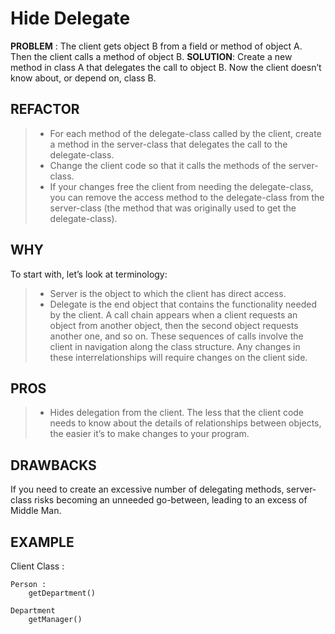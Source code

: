 # Hide Delegate

**PROBLEM** : The client gets object B from a field or method of object А. Then the client calls a method of object B.
**SOLUTION**: Create a new method in class A that delegates the call to object B. Now the client doesn’t know about, or depend on, class B.

## REFACTOR
>* For each method of the delegate-class called by the client, create a method in the server-class that delegates the call to the delegate-class.
>* Change the client code so that it calls the methods of the server-class.
>* If your changes free the client from needing the delegate-class, you can remove the access method to the delegate-class from the server-class (the method that was originally used to get the delegate-class).

## WHY
To start with, let’s look at terminology:
>* Server is the object to which the client has direct access.
>* Delegate is the end object that contains the functionality needed by the client.
A call chain appears when a client requests an object from another object, then the second object requests another one, and so on. These sequences of calls involve the client in navigation along the class structure. Any changes in these interrelationships will require changes on the client side.

## PROS
>* Hides delegation from the client. The less that the client code needs to know about the details of relationships between objects, the easier it’s to make changes to your program.

## DRAWBACKS
If you need to create an excessive number of delegating methods, server-class risks becoming an unneeded go-between, leading to an excess of Middle Man.

## EXAMPLE
Client Class :

    Person :
        getDepartment()
    
    Department
        getManager()


